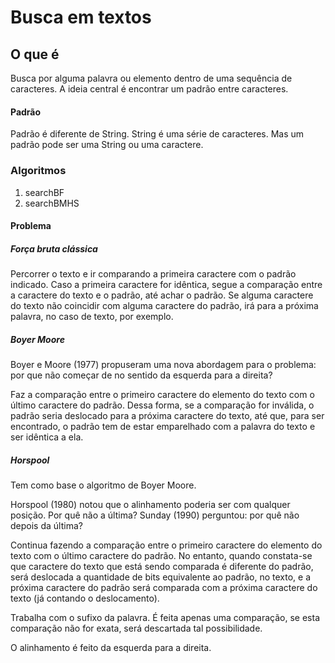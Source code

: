 # Busca em textos

## O que é

Busca por alguma palavra ou elemento dentro de uma sequência de caracteres. A ideia central é encontrar um padrão entre caracteres.

#### Padrão

Padrão é diferente de String. String é uma série de caracteres. Mas um padrão pode ser uma String ou uma caractere. 

### Algoritmos
1. searchBF
2. searchBMHS
#### Problema
##### Força bruta clássica

Percorrer o texto e ir comparando a primeira caractere com o padrão indicado. Caso a primeira caractere for idêntica, segue a comparação entre a caractere do texto e o padrão, até achar o padrão. Se alguma caractere do texto não coincidir com alguma caractere do padrão, irá para a próxima palavra, no caso de texto, por exemplo.

##### Boyer Moore

Boyer e Moore (1977) propuseram uma nova abordagem para o problema: por que não começar de no sentido da esquerda para a direita? 

Faz a comparação entre o primeiro caractere do elemento do texto com o último caractere do padrão. Dessa forma, se a comparação for inválida, o padrão seria deslocado para a próxima caractere do texto, até que, para ser encontrado, o padrão tem de estar emparelhado com a palavra do texto e ser idêntica a ela. 

##### Horspool

Tem como base o algoritmo de Boyer Moore.

Horspool (1980) notou que o alinhamento poderia ser com qualquer posição. Por quê não a última? Sunday (1990) perguntou: por quê não depois da última?

Continua fazendo a comparação entre o primeiro caractere do elemento do texto com o último caractere do padrão. No entanto, quando constata-se que caractere do texto que está sendo comparada é diferente do padrão, será deslocada a quantidade de bits equivalente ao padrão, no  texto, e a próxima caractere do padrão será comparada com a próxima caractere do texto (já contando o deslocamento).

Trabalha com o sufixo da palavra. É feita apenas uma comparação, se esta comparação não for exata, será descartada tal possibilidade.

O alinhamento é feito da esquerda para a direita.

